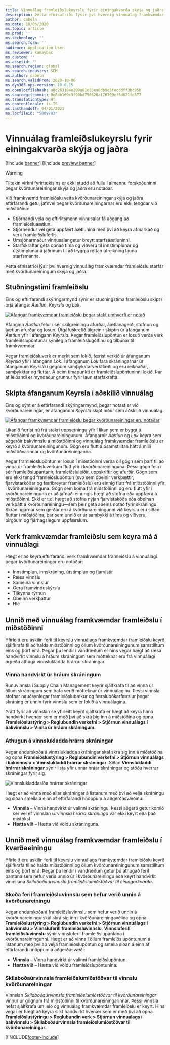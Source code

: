 ```yaml
---
title: Vinnuálag framleiðslukeyrslu fyrir einingakvarða skýja og jaðra
description: Þetta efnisatriði lýsir því hvernig vinnuálag framkvæmdar framleiðslu starfar með kvörðunareiningum skýja og jaðra.
author: cabeln
ms.date: 10/06/2020
ms.topic: article
ms.prod: ''
ms.technology: ''
ms.search.form: ''
audience: Application User
ms.reviewer: kamaybac
ms.custom: ''
ms.assetid: ''
ms.search.region: global
ms.search.industry: SCM
ms.author: cabeln
ms.search.validFrom: 2020-10-06
ms.dyn365.ops.version: 10.0.15
ms.openlocfilehash: a8c263104e209a81e33ea0db9e5fecddff3bc95b
ms.sourcegitcommit: 0e8db169c3f90bd750826af76709ef5d621fd377
ms.translationtype: HT
ms.contentlocale: is-IS
ms.lasthandoff: 04/01/2021
ms.locfileid: "5809783"
---
```

# <a name="manufacturing-execution-workloads-for-cloud-and-edge-scale-units"></a>Vinnuálag framleiðslukeyrslu fyrir einingakvarða skýja og jaðra

[!include [banner](../includes/banner.md)]
[!include [preview banner](../includes/preview-banner.md)]

> [!WARNING]
> Tiltekin virkni fyrirtækisins er ekki studd að fullu í almennu forskoðuninni þegar kvörðunareiningar skýja og jaðra eru notaðar.

Við framkvæmd framleiðslu veita kvörðunareiningar skýja og jaðra eftirfarandi getu, jafnvel þegar kvörðunareiningarnar eru ekki tengdar við miðstöðina:

- Stjórnandi véla og eftirlitsmenn vinnusalar fá aðgang að framleiðsluáætlun.
- Stjórnendur vél geta uppfært áætlunina með því að keyra afmarkað og verk framleiðsluferlis.
- Umsjónarmaður vinnusalar getur breytt starfsáætluninni.
- Starfskraftar geta opnað tíma og viðveru til innstimplunar og útstimplunar á jaðrinum til að tryggja réttan útreikning launa starfsmanna.

Þetta efnisatriði lýsir því hvernig vinnuálag framkvæmdar framleiðslu starfar með kvörðunareiningum skýja og jaðra.

## <a name="the-manufacturing-lifecycle"></a>Stuðningstími framleiðslu

Eins og eftirfarandi skýringarmynd sýnir er stuðningstíma framleiðslu skipt í þrjá áfanga: *Áætlun*, *Keyrslu* og *Lok*.

[![Áfangar framkvæmdar framleiðslu þegar stakt umhverfi er notað](media/mes-phases.png "Áfangar framkvæmdar framleiðslu þegar stakt umhverfi er notað")](media/mes-phases-large.png)

Áfanginn _Áætlun_ felur í sér skilgreiningu afurðar, áætlanagerð, stofnun og áætlun afurðar og losun. Útgáfuskrefið tilgreinir skiptin úr áfanganum _Áætlun_ yfir í áfangann _Keyrsla_. Þegar framleiðslupöntun er losuð verða verk framleiðslupöntunar sýnileg á framleiðslugólfinu og tilbúnar til framkvæmdar.

Þegar framleiðsluverk er merkt sem lokið, færist verkið úr áfanganum _Keyrsla_ yfir í áfangann _Lok_. Í áfanganum _Lok_ fara skráningarnar úr áfanganum *Keyrsla* í gegnum samþykktarverkflæði og eru reiknaðar, samþykktar og fluttar. Á þeim tímapunkti er framleiðslupöntuninni lokið. Þar af leiðandi er myndaður grunnur fyrir laun starfskrafta.

## <a name="splitting-the-execute-phase-into-a-separate-workload"></a>Skipta áfanganum Keyrsla í aðskilið vinnuálag

Eins og sýnt er á eftirfarandi skýringarmynd, þegar notast er við kvörðunareiningar, er áfanganum _Keyrsla_ skipt niður sem aðskilið vinnuálag.

[![Áfangar framkvæmdar framleiðslu þegar kvörðunareiningar eru notaðar](media/mes-phases-workloads.png "Áfangar framkvæmdar framleiðslu þegar kvörðunareiningar eru notaðar")](media/mes-phases-workloads-large.png)

Líkanið færist nú frá stakri uppsetningu yfir í líkan sem er byggt á miðstöðinni og kvörðunareiningunum. Áfangarnir _Áætlun_ og _Lok_ keyra sem aðgerðir bakvinnslu á miðstöðinni og vinnuálag framkvæmdar framleiðslu er keyrð á kvörðunareiningunum. Gögn eru flutt á ósamstilltan hátt á milli miðstöðvarinnar og kvörðunareininganna.

Þegar framleiðslupöntun er losuð í miðstöðinni verða öll gögn sem þarf til að vinna úr framleiðsluverkum flutt yfir í kvörðunareininguna. Þessi gögn fela í sér framleiðslupantanir, framleiðsluleiðir, uppskriftir og afurðir. Gögn sem eru ekki tengd framleiðslupöntun (svo sem óbeinir verkþættir, fjarvistarkóðar og færibreytur framleiðslu) eru einnig flutt frá miðstöðinni yfir í kvörðunareininguna. Gögn sem koma frá miðstöðinni og eru flutt yfir í kvörðunareininguna er að jafnaði einungis hægt að stofna eða uppfæra á miðstöðinni. Ekki er t.d. hægt að stofna nýjan fjarvistakóða eða óbeinan verkþátt á kvörðunareiningu&mdash;sem þeir geta aðeins notað fyrir skráningu. Skráningarnar sem gerðar eru á kvörðunareiningunni við keyrslu eru síðan fluttar í miðstöðina, þar sem unnið er úr samþykki á tíma og viðveru, birgðum og fjárhagslegum uppfærslum.

## <a name="manufacturing-execution-tasks-that-can-be-run-on-workloads"></a>Verk framkvæmdar framleiðslu sem keyra má á vinnuálagi

Hægt er að keyra eftirfarandi verk framkvæmdar framleiðslu á vinnuálagi þegar kvörðunareiningar eru notaðar:

- Innstimplun, innskráning, útstimplun og fjarvistir
- Ræsa vinnslu
- Sameina vinnslur
- Gera framvinduskýrslu
- Tilkynna rýrnun
- Óbeinn verkþáttur
- Hlé

## <a name="working-with-manufacturing-execution-workloads-on-the-hub"></a>Unnið með vinnuálag framkvæmdar framleiðslu í miðstöðinni

Yfirleitt eru áskilin ferli til keyrslu vinnuálags framkvæmdar framleiðslu keyrð sjálfkrafa til að halda miðstöðinni og öllum kvörðunareiningunum samstilltum eins og þörf er á. Þegar þú lendir í vandræðum er hins vegar hægt að ræsa handvirkt vinnslu á hráum skráningum sem mótteknar eru frá vinnuálagi og/eða athuga vinnslukladda hrárrar skráningar.

### <a name="manually-process-raw-registrations"></a>Vinna handvirkt úr hráum skráningum

Runuvinnsla í Supply Chain Management keyrir sjálfkrafa til að vinna úr öllum skráningum sem hafa verið mótteknar úr vinnuálaginu. Þessi vinnsla stofnar nauðsynlegar framleiðslubækur og færslubókarfærslur þegar skráning er unnin fyrir vinnslu sem er lokið á vinnuálaginu.

Þrátt fyrir að vinnslan sé yfirleitt keyrð sjálfkrafa er hægt að keyra hana handvirkt hvenær sem er með því að skrá þig inn á miðstöðina og opna **Framleiðslustýring \> Reglubundin verkefni \> Stjórnun vinnuálags í bakvinnslu \> Vinna úr hráum skráningum**.

### <a name="check-the-raw-registration-processing-log"></a>Athugun á vinnslukladda hrárra skráningar

Þegar endurskoða á vinnslukladda skráningar skal skrá sig inn á miðstöðina og opna **Framleiðslustýring \> Reglubundin verkefni \> Stjórnun vinnuálags í bakvinnslu \> Vinnslukladdi hrárrar skráningar**. Síðan **Vinnslukladdi hrárrar skráningar** sýnir lista yfir unnar hráar skráningar og stöðu hverrar skráningar fyrir sig.

![Vinnslukladdasíða hrárrar skráningar](media/mes-processing-log.png "Vinnslukladdasíða hrárrar skráningar")

Hægt er að vinna með allar skráningar á listanum með því að velja skráningu og síðan smella á einn af eftirfarandi hnöppum á aðgerðasvæðinu:

- **Vinnsla** – Vinna handvirkt úr valinni skráningu. Þessi aðgerð getur komið sér vel ef vinnslan _Úrvinnsla hrárra skráninga_ var ekki keyrt eða það mistókst.
- **Hætta við** – Hætta við völdu skráninguna.

## <a name="working-with-manufacturing-execution-workloads-on-a-scale-unit"></a>Unnið með vinnuálag framkvæmdar framleiðslu í kvarðaeiningu

Yfirleitt eru áskilin ferli til keyrslu vinnuálags framkvæmdar framleiðslu keyrð sjálfkrafa til að halda miðstöðinni og öllum kvörðunareiningunum samstilltum eins og þörf er á. Þegar þú lendir í vandræðum getur þú athugað feril pantana sem hefur verið unnið úr í kvörðunareiningu eða keyrt handvirkt vinnsluna _Skilaboðaúrvinnsla framleiðslumiðstöðvar til einingarkvarða_.

### <a name="view-the-history-of-manufacturing-jobs-that-have-been-processed-on-a-scale-unit"></a>Skoða feril framleiðsluvinnslu sem hefur verið unnin á kvörðunareiningu

Þegar endurskoða á framleiðsluvinnslu sem hefur verið unnin á kvörðunareiningu skal skrá sig inn í kvörðunareiningavélina og opna **Framleiðslustýring \> Reglubundin verkefni \> Stjórnun vinnuálags í bakvinnslu \> Vinnsluferill framleiðsluvinnslu**. **Vinnsluferill framleiðsluvinnslu** sýnir vinnsluferil framleiðslupantana í kvörðunareiningunni. Hægt er að vinna í öllum framleiðslupöntunum á listanum með því að velja framleiðslupöntun og smella síðan á einn af eftirfarandi hnöppum á aðgerðasvæði:

- **Vinnsla** – Vinna handvirkt úr valinni framleiðslupöntun.
- **Hætta við** – Hætta við völdu framleiðslupöntunina.

### <a name="manufacturing-hub-to-scale-unit-message-processor-job"></a>Skilaboðaúrvinnsla framleiðslumiðstöðvar til vinnslu kvörðunareiningar

Vinnslan _Skilaboðaúrvinnsla framleiðslumiðstöðvar til kvörðunareiningar_ vinnur úr gögnum frá miðstöðinni til kvörðunareiningarinnar. Þessi vinnsla hefst sjálfkrafa um leið og vinnuálag framkvæmdar framleiðslu er keyrt. Hins vegar er hægt að keyra slíkt handvirkt hvenær sem er með því að opna **Framleiðslustýringu \> Reglubundin verk \> Stjórnun vinnuálags í bakvinnslu \> Skilaboðaúrvinnsla framleiðslumiðstöðvar til kvörðunareiningar**.


[!INCLUDE[footer-include](../../includes/footer-banner.md)]